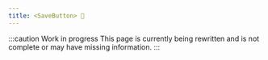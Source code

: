 ```yaml
---
title: <SaveButton> 🚧
---
```


:::caution Work in progress
This page is currently being rewritten and is not complete or may have missing information.
:::